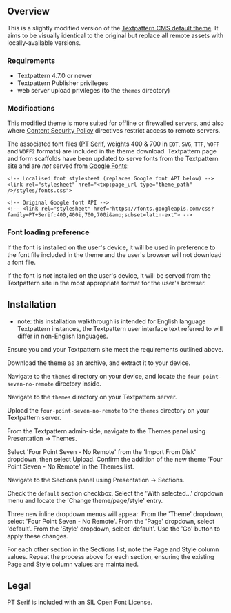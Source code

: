 ## Overview

This is a slightly modified version of the [Textpattern CMS default theme](https://github.com/textpattern/textpattern-default-theme). It aims to be visually identical to the original but replace all remote assets with locally-available versions.

### Requirements

* Textpattern 4.7.0 or newer
* Textpattern Publisher privileges
* web server upload privileges (to the `themes` directory)

### Modifications

This modified theme is more suited for offline or firewalled servers, and also where [Content Security Policy](https://en.wikipedia.org/wiki/Content_Security_Policy) directives restrict access to remote servers.

The associated font files ([PT Serif](https://en.wikipedia.org/wiki/PT_Fonts), weights 400 & 700 in `EOT`, `SVG`, `TTF`, `WOFF` and `WOFF2` formats) are included in the theme download. Textpattern page and form scaffolds have been updated to serve fonts from the Textpattern site and are _not_ served from [Google Fonts](https://fonts.google.com):

```
<!-- Localised font stylesheet (replaces Google font API below) -->
<link rel="stylesheet" href="<txp:page_url type="theme_path" />/styles/fonts.css">

<!-- Original Google font API -->
<!-- <link rel="stylesheet" href="https://fonts.googleapis.com/css?family=PT+Serif:400,400i,700,700i&amp;subset=latin-ext"> -->
```

### Font loading preference

If the font is installed on the user's device, it will be used in preference to the font file included in the theme and the user's browser will not download a font file.

If the font is _not_ installed on the user's device, it will be served from the Textpattern site in the most appropriate format for the user's browser.

## Installation

* note: this installation walkthrough is intended for English language Textpattern instances, the Textpattern user interface text referred to will differ in non-English languages.

Ensure you and your Textpattern site meet the requirements outlined above.

Download the theme as an archive, and extract it to your device.

Navigate to the `themes` directory on your device, and locate the `four-point-seven-no-remote` directory inside.

Navigate to the `themes` directory on your Textpattern server.

Upload the `four-point-seven-no-remote` to the `themes` directory on your Textpattern server.

From the Textpattern admin-side, navigate to the Themes panel using Presentation &rarr; Themes.

Select 'Four Point Seven - No Remote' from the 'Import From Disk' dropdown, then select Upload. Confirm the addition of the new theme 'Four Point Seven - No Remote' in the Themes list.

Navigate to the Sections panel using Presentation &rarr; Sections.

Check the `default` section checkbox. Select the 'With selected…' dropdown menu and locate the 'Change theme/page/style' entry.

Three new inline dropdown menus will appear. From the 'Theme' dropdown, select 'Four Point Seven - No Remote'. From the 'Page' dropdown, select 'default'. From the 'Style' dropdown, select 'default'. Use the 'Go' button to apply these changes.

For each other section in the Sections list, note the Page and Style column values. Repeat the process above for each section, ensuring the existing Page and Style column values are maintained.

## Legal

PT Serif is included with an SIL Open Font License.
